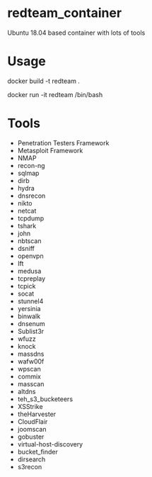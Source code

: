 # redteam_container
Ubuntu 18.04 based container with lots of tools

# Usage
docker build -t redteam .

docker run -it redteam /bin/bash

# Tools
- Penetration Testers Framework
- Metasploit Framework
- NMAP
- recon-ng
- sqlmap
- dirb
- hydra
- dnsrecon
- nikto
- netcat
- tcpdump
- tshark
- john
- nbtscan
- dsniff
- openvpn
- lft
- medusa
- tcpreplay
- tcpick
- socat
- stunnel4
- yersinia
- binwalk
- dnsenum
- Sublist3r
- wfuzz
- knock
- massdns
- wafw00f
- wpscan
- commix
- masscan
- altdns
- teh_s3_bucketeers
- XSStrike
- theHarvester
- CloudFlair
- joomscan
- gobuster
- virtual-host-discovery
- bucket_finder
- dirsearch
- s3recon
